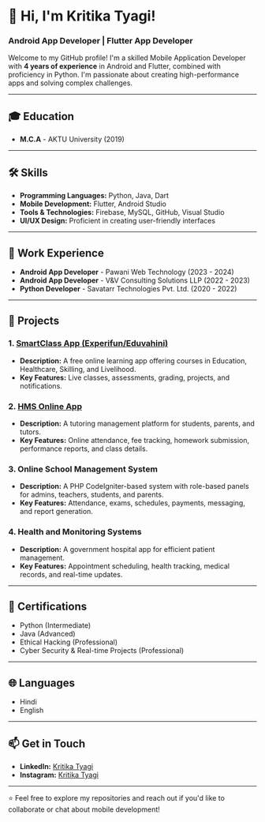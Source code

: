 # 👋 Hi, I'm Kritika Tyagi!

### Android App Developer | Flutter App Developer

Welcome to my GitHub profile! I'm a skilled Mobile Application Developer with **4 years of experience** in Android and Flutter, combined with proficiency in Python. I'm passionate about creating high-performance apps and solving complex challenges.

---

## 🎓 **Education**
- **M.C.A** - AKTU University (2019)

---

## 🛠️ **Skills**
- **Programming Languages:** Python, Java, Dart
- **Mobile Development:** Flutter, Android Studio
- **Tools & Technologies:** Firebase, MySQL, GitHub, Visual Studio
- **UI/UX Design:** Proficient in creating user-friendly interfaces

---

## 💼 **Work Experience**
- **Android App Developer** - Pawani Web Technology (2023 - 2024)
- **Android App Developer** - V&V Consulting Solutions LLP (2022 - 2023)
- **Python Developer** - Savatarr Technologies Pvt. Ltd. (2020 - 2022)

---

## 🚀 **Projects**

### 1. [SmartClass App (Experifun/Eduvahini)](https://apps.apple.com/az/developer/experifun-educational-solutions-private-limited/id160785503)
- **Description:** A free online learning app offering courses in Education, Healthcare, Skilling, and Livelihood.
- **Key Features:** Live classes, assessments, grading, projects, and notifications.

### 2. [HMS Online App](https://play.google.com/store/apps/details?id=co.martin.zxqee&pcampaignid=web_share)
- **Description:** A tutoring management platform for students, parents, and tutors.
- **Key Features:** Online attendance, fee tracking, homework submission, performance reports, and class details.

### 3. Online School Management System
- **Description:** A PHP CodeIgniter-based system with role-based panels for admins, teachers, students, and parents.
- **Key Features:** Attendance, exams, schedules, payments, messaging, and report generation.

### 4. Health and Monitoring Systems
- **Description:** A government hospital app for efficient patient management.
- **Key Features:** Appointment scheduling, health tracking, medical records, and real-time updates.

---

## 📜 **Certifications**
- Python (Intermediate)
- Java (Advanced)
- Ethical Hacking (Professional)
- Cyber Security & Real-time Projects (Professional)

---

## 🌐 **Languages**
- Hindi
- English

---

## 📫 **Get in Touch**
- **LinkedIn:** [Kritika Tyagi](https://www.linkedin.com/in/kritika-tyagi-72b01022a)
- **Instagram:** [Kritika Tyagi](https://www.instagram.com/thekritikatyagi/)

---

⭐ Feel free to explore my repositories and reach out if you'd like to collaborate or chat about mobile development!
